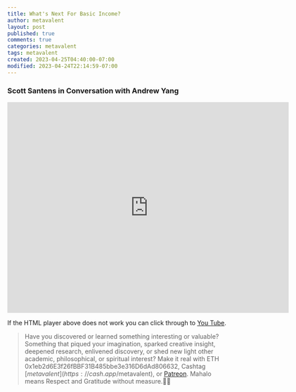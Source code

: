 ```yaml
---
title: What's Next For Basic Income?
author: metavalent
layout: post
published: true
comments: true
categories: metavalent
tags: metavalent
created: 2023-04-25T04:40:00-07:00
modified: 2023-04-24T22:14:59-07:00
---
```


### Scott Santens in Conversation with Andrew Yang

<p></p>
<iframe id="ytplayer" type="text/html"loading="lazy" width="640" height="480"
  src="https://www.youtube.com/embed/p0AtC3QKtJM?autoplay=1"
  frameborder="0"></iframe>
<p></p>

If the HTML player above does not work you can click through to [You Tube](https://youtu.be/p0AtC3QKtJM).

> Have you discovered or learned something interesting or valuable? Something that piqued your imagination, sparked creative insight, deepened research, enlivened discovery, or shed new light other academic, philosophical, or spiritual interest? Make it real with ETH 0x1eb2d6E3f26fBBF31B485bbe3e316D6dAd806632, Cashtag [$metavalent](https://cash.app/$metavalent), or [Patreon](https://patreon.com/metavalent). Mahalo means Respect and Gratitude without measure.🙏🏼
